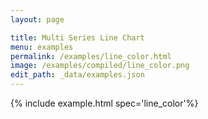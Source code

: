 ```yaml
---
layout: page

title: Multi Series Line Chart
menu: examples
permalink: /examples/line_color.html
image: /examples/compiled/line_color.png
edit_path: _data/examples.json
---
```




{% include example.html spec='line_color'%}
